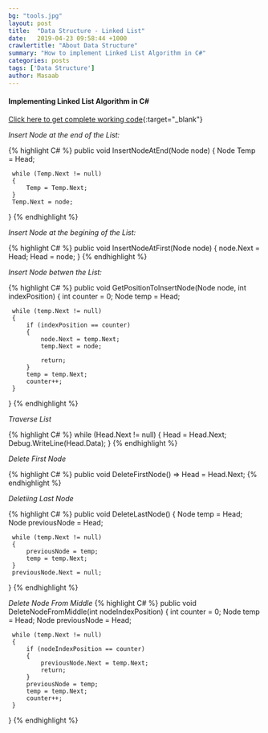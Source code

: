 ```yaml
---
bg: "tools.jpg"
layout: post
title:  "Data Structure - Linked List"
date:   2019-04-23 09:58:44 +1000
crawlertitle: "About Data Structure"
summary: "How to implement Linked List Algorithm in C#"
categories: posts
tags: ['Data Structure']
author: Masaab
---
```


#### Implementing Linked List Algorithm in C#

[Click here to get complete working code](https://github.com/masaab/DataStructure/tree/master/LinkedList){:target="_blank"}

*Insert Node at the end of the List:*

{% highlight C# %}
 public void InsertNodeAtEnd(Node node)
 {
     Node Temp = Head;

     while (Temp.Next != null)
     {
         Temp = Temp.Next;
     }
     Temp.Next = node;
 }
{% endhighlight %}

*Insert Node at the begining of the List:*

{% highlight C# %}
public void InsertNodeAtFirst(Node node)
 {
     node.Next = Head;
     Head = node;
 }
{% endhighlight %}

*Insert Node betwen the List:*

{% highlight C# %}
 public void GetPositionToInsertNode(Node node, int indexPosition)
 {
     int counter = 0;
     Node temp = Head;

     while (temp.Next != null)
     {
         if (indexPosition == counter)
         {
             node.Next = temp.Next;
             temp.Next = node;
             
             return;
         }
         temp = temp.Next;
         counter++;
     }
 }
{% endhighlight %}

*Traverse List*

{% highlight C# %}
while (Head.Next != null)
{
    Head = Head.Next;
    Debug.WriteLine(Head.Data);
}
{% endhighlight %}

*Delete First Node*

{% highlight C# %}
 public void DeleteFirstNode()
     => Head = Head.Next;
{% endhighlight %}

*Deletiing Last Node*

{% highlight C# %}
public void DeleteLastNode()
 {
     Node temp = Head;
     Node previousNode = Head;

     while (temp.Next != null)
     {
         previousNode = temp;
         temp = temp.Next;
     }
     previousNode.Next = null;
 }
{% endhighlight %}

*Delete Node From Middle*
{% highlight C# %}
 public void DeleteNodeFromMiddle(int nodeIndexPosition)
 {
     int counter = 0;
     Node temp = Head;
     Node previousNode = Head;
    
     while (temp.Next != null)
     {
         if (nodeIndexPosition == counter)
         {
             previousNode.Next = temp.Next;
             return;
         }
         previousNode = temp;
         temp = temp.Next;
         counter++;
     }
 }
{% endhighlight %}




